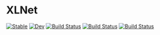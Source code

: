 # XLNet

[![Stable](https://img.shields.io/badge/docs-stable-blue.svg)](https://SambhawDrag.github.io/XLNet.jl/stable)
[![Dev](https://img.shields.io/badge/docs-dev-blue.svg)](https://SambhawDrag.github.io/XLNet.jl/dev)
[![Build Status](https://github.com/SambhawDrag/XLNet.jl/workflows/CI/badge.svg)](https://github.com/SambhawDrag/XLNet.jl/actions)
[![Build Status](https://travis-ci.com/SambhawDrag/XLNet.jl.svg?branch=master)](https://travis-ci.com/SambhawDrag/XLNet.jl)
[![Build Status](https://ci.appveyor.com/api/projects/status/github/SambhawDrag/XLNet.jl?svg=true)](https://ci.appveyor.com/project/SambhawDrag/XLNet-jl)
